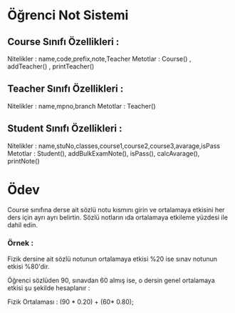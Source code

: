 # Öğrenci Not Sistemi

## Course Sınıfı Özellikleri :

Nitelikler : name,code,prefix,note,Teacher Metotlar : Course() , addTeacher() , printTeacher()

## Teacher Sınıfı Özellikleri :

Nitelikler : name,mpno,branch Metotlar : Teacher()

## Student Sınıfı Özellikleri :

Nitelikler : name,stuNo,classes,course1,course2,course3,avarage,isPass Metotlar : Student(), addBulkExamNote(), isPass(), calcAvarage(), printNote()

# Ödev

Course sınıfına derse ait sözlü notu kısmını girin ve ortalamaya etkisini her ders için ayrı ayrı belirtin. Sözlü notların ıda ortalamaya etkileme yüzdesi ile dahil edin.

### Örnek : 

Fizik dersine ait sözlü notunun ortalamaya etkisi %20 ise sınav notunun etkisi %80'dir.

Öğrenci sözlüden 90, sınavdan 60 almış ise, o dersin genel ortalamaya etkisi şu şekilde hesaplanır :

Fizik Ortalaması : (90 * 0.20) + (60* 0.80);